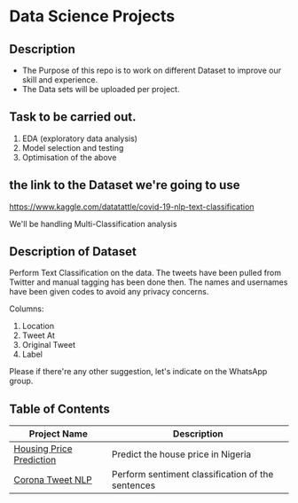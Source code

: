 # Data Science Projects

## Description

* The Purpose of this repo is to work on different Dataset to improve our skill and experience.
* The Data sets will be uploaded per project.

## Task to be carried out.

1. EDA (exploratory data analysis)
2. Model selection and testing
3. Optimisation of the above 

## the link to the Dataset we're going to use

https://www.kaggle.com/datatattle/covid-19-nlp-text-classification

We'll be handling Multi-Classification analysis

## Description of Dataset

Perform Text Classification on the data. The tweets have been pulled from Twitter and manual tagging has been done then.
The names and usernames have been given codes to avoid any privacy concerns.

Columns:
1) Location
2) Tweet At
3) Original Tweet
4) Label

Please if there're any other suggestion, let's indicate on the WhatsApp group.

## Table of Contents
Project Name | Description |
|---|---|
| [Housing Price Prediction](https://github.com/daye-oa/Data-Science-Projects/tree/master/Housing%20Prediction) | Predict the house price in Nigeria |
| [Corona Tweet NLP](https://github.com/daye-oa/Data-Science-Projects/tree/master/Corona%20Tweets%20NLP%20(multi-class)) | Perform sentiment classification of the sentences |
